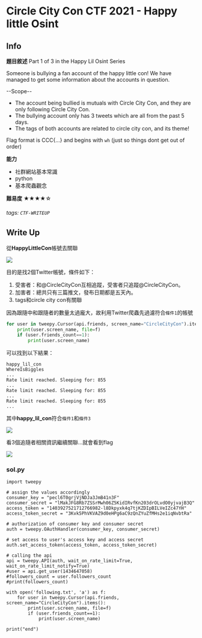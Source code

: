 Circle City Con CTF 2021 - Happy little Osint
===
## Info
**題目敘述**
Part 1 of 3 in the Happy Lil Osint Series

Someone is bullying a fan account of the happy little con! We have managed to get some information about the accounts in question.

--Scope--
- The account being bullied is mutuals with Circle City Con, and they are only following Circle City Con.
- The bullying account only has 3 tweets which are all from the past 5 days.
- The tags of both accounts are related to circle city con, and its theme!

Flag format is CCC{...} and begins with `wh` (just so things dont get out of order)

**能力**
- 社群網站基本常識
- python 
- 基本爬蟲觀念

**難易度**
★★★★☆

###### tags: `CTF-WRITEUP`
## Write Up
從**HappyLittleCon**帳號去關聯

![](https://i.imgur.com/vJpjNzg.png)

目的是找2個Twitter帳號，條件如下：
1. 受害者：和@CircleCityCon互相追蹤，受害者只追蹤@CircleCityCon。
2. 加害者：總共只有三篇推文，發布日期都是五天內。
3. tags和circle city con有關聯

因為跟隨中和跟隨者的數量太過龐大，故利用Twitter爬蟲先過濾符合`條件1`的帳號
```python
for user in tweepy.Cursor(api.friends, screen_name="CircleCityCon").items():
    print(user.screen_name, file=f)
    if (user.friends_count==1):
        print(user.screen_name)
```
可以找到以下結果：
```
happy_lil_con
WhereIsBiggles
...
Rate limit reached. Sleeping for: 855
...
Rate limit reached. Sleeping for: 855
...
Rate limit reached. Sleeping for: 855
...

```
其中**happy_lil_con**符合`條件1`和`條件3`

![](https://i.imgur.com/qGO2RSl.png)

看3個追隨者相關資訊繼續關聯...就會看到flag

![](https://i.imgur.com/nDk8SXK.png)

### sol.py
```
import tweepy

# assign the values accordingly
consumer_key = "pecl6T0grjVjNDJa3JmB41n3F"
consumer_secret = "lMakJFG8Rb7ZSSrMwh06Z5KidIRvfKn203drOLvdO0yjvajB3Q"
access_token = "1403927521712766982-l8Dkpyxk4q7tjKZDIpBILVeIZc47YH"
access_token_secret = "3Kvk5PhVKVAZ9d0eHPg6aC9zQnZYuZfMHs2e1iqNvbtRa"

# authorization of consumer key and consumer secret
auth = tweepy.OAuthHandler(consumer_key, consumer_secret)

# set access to user's access key and access secret 
auth.set_access_token(access_token, access_token_secret)

# calling the api 
api = tweepy.API(auth, wait_on_rate_limit=True, wait_on_rate_limit_notify=True)
#user = api.get_user(1434647058)
#followers_count = user.followers_count
#print(followers_count)

with open('following.txt', 'a') as f:    
    for user in tweepy.Cursor(api.friends, screen_name="CircleCityCon").items():
        print(user.screen_name, file=f)
        if (user.friends_count==1):
            print(user.screen_name)

print("end")
```
